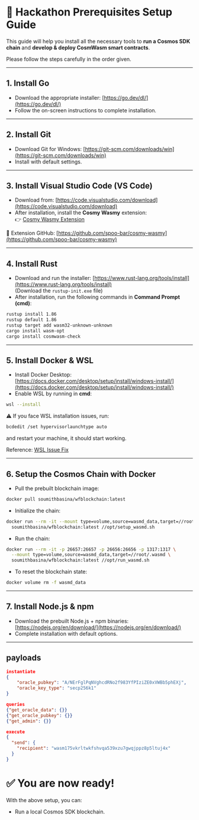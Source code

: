 # 🚀 Hackathon Prerequisites Setup Guide

This guide will help you install all the necessary tools to **run a Cosmos SDK chain** and **develop & deploy CosmWasm smart contracts**.  

Please follow the steps carefully in the order given.  

---

## 1. Install Go
- Download the appropriate installer: [https://go.dev/dl/](https://go.dev/dl/)
- Follow the on-screen instructions to complete installation.

---

## 2. Install Git
- Download Git for Windows: [https://git-scm.com/downloads/win](https://git-scm.com/downloads/win)
- Install with default settings.

---

## 3. Install Visual Studio Code (VS Code)
- Download from: [https://code.visualstudio.com/download](https://code.visualstudio.com/download)
- After installation, install the **Cosmy Wasmy** extension:  
  👉 [Cosmy Wasmy Extension](https://marketplace.visualstudio.com/items?itemName=spoorthi.cosmy-wasmy)

📂 Extension GitHub: [https://github.com/spoo-bar/cosmy-wasmy](https://github.com/spoo-bar/cosmy-wasmy)

---

## 4. Install Rust
- Download and run the installer: [https://www.rust-lang.org/tools/install](https://www.rust-lang.org/tools/install)  
  (Download the `rustup-init.exe` file)
- After installation, run the following commands in **Command Prompt (cmd)**:

```bash
rustup install 1.86
rustup default 1.86
rustup target add wasm32-unknown-unknown
cargo install wasm-opt
cargo install cosmwasm-check
```

---

## 5. Install Docker & WSL

* Install Docker Desktop: [https://docs.docker.com/desktop/setup/install/windows-install/](https://docs.docker.com/desktop/setup/install/windows-install/)
* Enable WSL by running in **cmd**:

```bash
wsl --install
```

⚠️ If you face WSL installation issues, run:

```bash
bcdedit /set hypervisorlaunchtype auto
```
and restart your machine, it should start working.

Reference: [WSL Issue Fix](https://github.com/microsoft/WSL/issues/9652#issuecomment-1474858120)

---

## 6. Setup the Cosmos Chain with Docker

* Pull the prebuilt blockchain image:

```bash
docker pull soumithbasina/wfblockchain:latest
```

* Initialize the chain:

```bash
docker run --rm -it --mount type=volume,source=wasmd_data,target=//root/.wasmd \
  soumithbasina/wfblockchain:latest //opt/setup_wasmd.sh
```

* Run the chain:

```bash
docker run --rm -it -p 26657:26657 -p 26656:26656 -p 1317:1317 \
  --mount type=volume,source=wasmd_data,target=//root/.wasmd \
  soumithbasina/wfblockchain:latest //opt/run_wasmd.sh
```

* To reset the blockchain state:

```bash
docker volume rm -f wasmd_data
```

---

## 7. Install Node.js & npm

* Download the prebuilt Node.js + npm binaries: [https://nodejs.org/en/download/](https://nodejs.org/en/download/)
* Complete installation with default options.

---

## payloads

```json
instantiate
{
    "oracle_pubkey": "A/NErFglPqNVghcdRNo2f983YfPIziZE0xVWBb5phEXj",
    "oracle_key_type": "secp256k1"
}

queries
{"get_oracle_data": {}}
{"get_oracle_pubkey": {}}
{"get_admin": {}}

execute 
{
  "send": {
    "recipient": "wasm175vkrltwkfshvqa539xzu7gwqjppz8p5ltuj4x"
  }
}

```

# ✅ You are now ready!

With the above setup, you can:

* Run a local Cosmos SDK blockchain.


